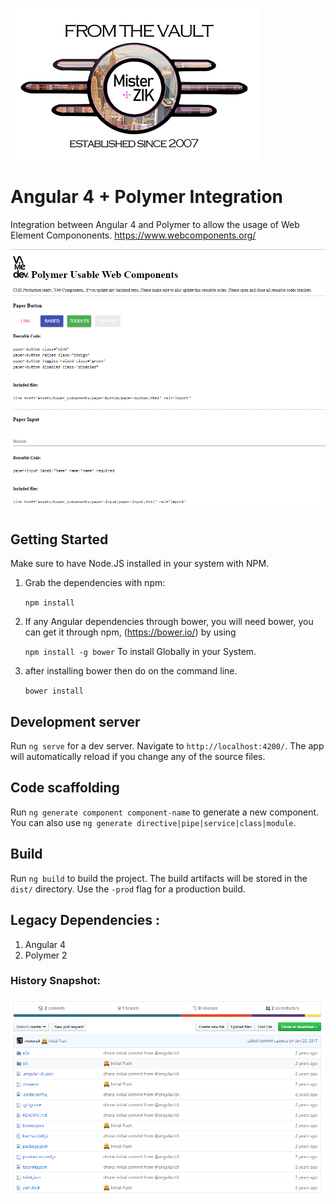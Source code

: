 ![alt text](from-the-vault-misterzik.png "FROM THE VAULT")

# Angular 4 + Polymer Integration

Integration between Angular 4 and Polymer to allow the usage of Web Element Compononents. https://www.webcomponents.org/
 

![alt text](demo.png "FROM THE VAULT")



## Getting Started

Make sure to have Node.JS installed in your system with NPM.

 1) Grab the dependencies with npm:

    `npm install`

2) If any Angular dependencies through bower, you will need bower, you can get it through npm, (https://bower.io/) by using

    `npm install -g bower`
To install Globally in your System.

3) after installing bower then do on the command line.

    `bower install`

## Development server

Run `ng serve` for a dev server. Navigate to `http://localhost:4200/`. The app will automatically reload if you change any of the source files.

## Code scaffolding

Run `ng generate component component-name` to generate a new component. You can also use `ng generate directive|pipe|service|class|module`.

## Build

Run `ng build` to build the project. The build artifacts will be stored in the `dist/` directory. Use the `-prod` flag for a production build.



## Legacy Dependencies :

1) Angular 4
2) Polymer 2


### History Snapshot:

![alt text](history.png "FROM THE VAULT")

